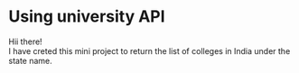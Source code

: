 # Using university API

Hii there!  
I have creted this mini project to return the list of colleges in India under the state name.
